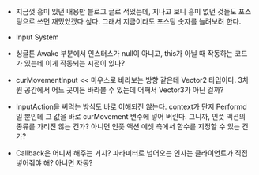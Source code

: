 - 지금껏 흥미 있던 내용만 블로그 글로 적었는데, 지나고 보니 흥미 없던 것들도 포스팅으로 쓰면 재밌었겠다 싶다. 그래서 지금이라도 포스팅 숫자를 늘려보려 한다.

- Input System

- 싱글톤 Awake 부분에서 인스터스가 null이 아니고, this가 아닐 때 작동하는 코드가 있는데 이게 작동되는 시점이 있나? 

- curMovementInput << 마우스로 바라보는 방향 같은데 Vector2 타입이다. 3차원 공간에서 어느 곳이든 바라볼 수 있는데 어째서 Vector3가 아닌 걸까?

- InputAction을 써먹는 방식도 바로 이해되진 않는다. context가 단지 Performd일 뿐인데 그 값을 바로 curMovement 변수에 넣어 버린다. 그니까, 인풋 액션의 종류를 가리진 않는 건가? 아니면 인풋 액션 에셋 측에서 함수를 지정할 수 있는 건가?

- Callback은 어디서 해주는 거지? 파라미터로 넘어오는 인자는 클라이언트가 직접 넣어줘야 해? 아니면 자동?